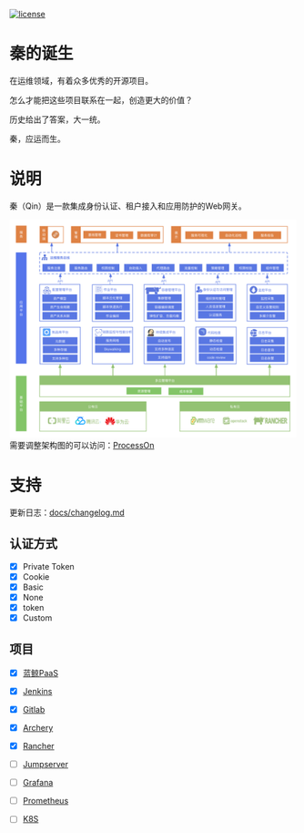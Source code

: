 
[![license](https://img.shields.io/badge/license-MIT-brightgreen.svg?style=flat)](https://github.com/CyberWon/Qin/blob/main/LICENSE)


# 秦的诞生

在运维领域，有着众多优秀的开源项目。

怎么才能把这些项目联系在一起，创造更大的价值？

历史给出了答案，大一统。

秦，应运而生。

# 说明

秦（Qin）是一款集成身份认证、租户接入和应用防护的Web网关。

![架构图](docs/images/architecture.png)
需要调整架构图的可以访问：[ProcessOn](https://processon.com/view/61cbd4e7e401fd7a53882b4f)

# 支持

更新日志：[docs/changelog.md](docs/changelog.md)

## 认证方式
- [x] Private Token
- [x] Cookie
- [x] Basic
- [x] None
- [x] token
- [x] Custom

## 项目

- [x] [蓝鲸PaaS](https://github.com/CyberWon/bk-PaaS)
- [x] [Jenkins](https://github.com/jenkinsci/jenkins)
- [x] [Gitlab](https://github.com/gitlabhq/gitlabhq)
- [x] [Archery](https://github.com/CyberWon/Archery)
- [x] [Rancher](https://github.com/rancher/rancher)
- [ ] [Jumpserver](https://github.com/jumpserver/jumpserver)
- [ ] [Grafana](https://github.com/grafana/grafana)
- [ ] [Prometheus](https://github.com/prometheus/prometheus)
- [ ] [K8S](https://github.com/kubernetes/kubernetes)

